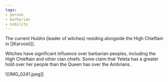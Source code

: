 ```yaml
---
tags:
- person
- barbarian
- nobility
---
```

The current *Huldra* (leader of witches) residing alongside the High Chieftain in [[Karvosti]].

Witches have significant influence over barbarian peoples, including the High Chieftain and other clan chiefs. Some claim that Yeleta has a greater hold over her people than the Queen has over the Ambrians.

![[IMG_0241.jpeg]]